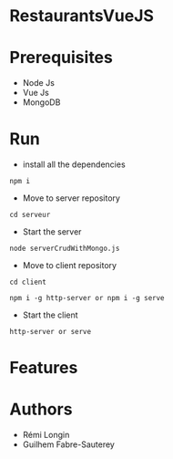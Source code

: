 # RestaurantsVueJS

# Prerequisites

+ Node Js
+ Vue Js
+ MongoDB

# Run

+ install all the dependencies
```
npm i 
```
+ Move to server repository

```
cd serveur
```

+ Start the server
```
node serverCrudWithMongo.js
```


+ Move to client repository
```
cd client
```
```
npm i -g http-server or npm i -g serve
```
+ Start the client 
```
http-server or serve
```

# Features

# Authors

+ Rémi Longin
+ Guilhem Fabre-Sauterey 

